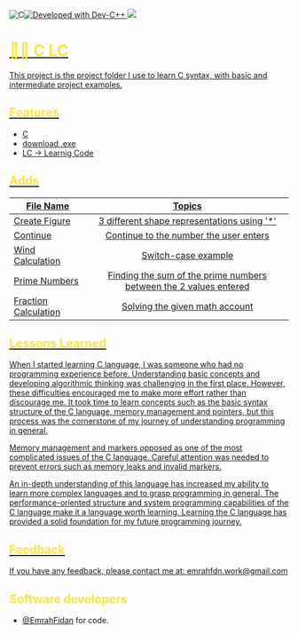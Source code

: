 
![C](https://img.shields.io/badge/Language-C-green.svg)[![Developed with Dev-C++](https://img.shields.io/badge/Developed%20with-Dev--C%2B%2B-blue)](https://www.bloodshed.net/devcpp.html)<a class="header-badge" target="_blank" href="https://www.linkedin.com/in/emrah-fidann/">
  <img src="https://img.shields.io/badge/style--5eba00.svg?label=LinkedIn&logo=linkedin&style=social">


<h1 style="color: #fee440;"> 👨‍💻 C LC </h1>

This project is the project folder I use to learn C syntax, with basic and intermediate project examples.


<h2 style="color: #fee440;"> Features </h1>

- C
- download .exe
- LC -> Learnig Code 

<h2 style="color: #fee440;"> Adds </h1>


| File Name | Topics                                                                        |
| ----- | :-------------------------------------------------------------------------------------------------------------------------------------------------: |
| Create Figure    | 3 different shape representations using '*'                   |
| Continue    | [Continue to the number the user enters](https://drive.google.com/file/d/1djk30d7MkoBeFdmQ1h7ng0P1dACiotHe/view?usp=sharing)                                  |
| Wind Calculation    |                     [Switch-case example](https://drive.google.com/file/d/13uFC_6mlbs2na5gtac034trMOjhvK5P_/view?usp=sharing)                             |
| Prime Numbers   |                                            [Finding the sum of the prime numbers between the 2 values entered](https://drive.google.com/file/d/1deyYCjlbyu11AkkuIWUzvurHIO2pVEJ6/view?usp=sharing)                                             |
| Fraction Calculation    | Solving the given math account|



<h2 style="color: #fee440;"> Lessons Learned </h1>

When I started learning C language, I was someone who had no programming experience before. Understanding basic concepts and developing algorithmic thinking was challenging in the first place. However, these difficulties encouraged me to make more effort rather than discourage me. It took time to learn concepts such as the basic syntax structure of the C language, memory management and pointers, but this process was the cornerstone of my journey of understanding programming in general.

Memory management and markers opposed as one of the most complicated issues of the C language. Careful attention was needed to prevent errors such as memory leaks and invalid markers. 

An in-depth understanding of this language has increased my ability to learn more complex languages and to grasp programming in general. The performance-oriented structure and system programming capabilities of the C language make it a language worth learning. Learning the C language has provided a solid foundation for my future programming journey.




<h2 style="color: #fee440;"> Feedback </h1>

If you have any feedback, please contact me at: emrahfdn.work@gmail.com



<h2 style="color: #fee440;"> Software developers </h1>

- [@EmrahFidan](https://github.com/EmrahFidan)  for code.

  
